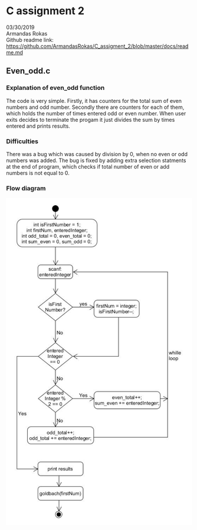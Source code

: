 # C assignment 2
03/30/2019  
Armandas Rokas  
Github readme link: https://github.com/ArmandasRokas/C_assigment_2/blob/master/docs/readme.md 
## Even_odd.c
### Explanation of even_odd function
The code is very simple. Firstly, it has counters for the total sum of even numbers and odd number. Secondly there are counters for each of them, which holds the number of times entered odd or even number. 
When user exits decides to terminate the progam it just divides the sum by times entered and prints results. 
### Difficulties  
There was a bug which was caused by division by 0, when no even or odd numbers was added. The bug is fixed by adding extra selection statments at the end of program, which checks if total number of even or add numbers is not equal to 0. 
### Flow diagram
![alt text](https://github.com/ArmandasRokas/C_assigment_2/blob/master/docs/flowchart_even_odd.jpg "flowchart_even_odd")


